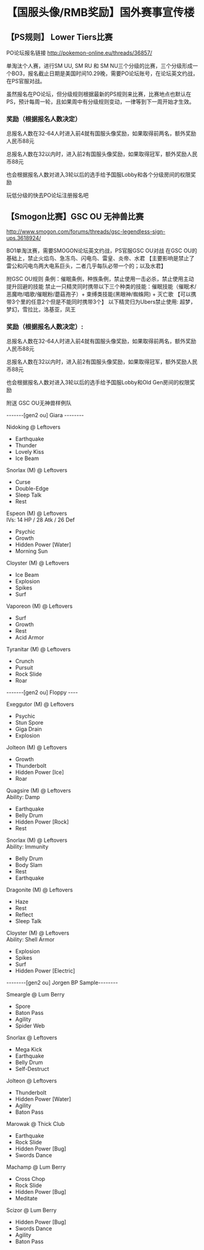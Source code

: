 # 【国服头像/RMB奖励】国外赛事宣传楼

## 【PS规则】 Lower Tiers比赛

PO论坛报名链接
http://pokemon-online.eu/threads/36857/ 


单淘汰个人赛，进行SM UU, SM RU 和 SM NU三个分级的比赛，三个分级形成一个BO3，报名截止日期是美国时间10.29晚，需要PO论坛账号，在论坛英文约战，在PS官服对战。

虽然报名在PO论坛，但分级规则根据最新的PS规则来比赛，比赛地点也默认在PS，预计每周一轮，且如果周中有分级规则变动，一律等到下一周开始才生效。

### 奖励（根据报名人数决定）
总报名人数在32-64人时进入前4就有国服头像奖励，如果取得前两名，额外奖励人民币88元

总报名人数在32以内时，进入前2有国服头像奖励，如果取得冠军，额外奖励人民币88元

也会根据报名人数对进入3轮以后的选手给予国服Lobby和各个分级房间的权限奖励

玩低分级的快去PO论坛注册报名吧



## 【Smogon比赛】GSC OU 无神兽比赛

http://www.smogon.com/forums/threads/gsc-legendless-sign-ups.3618924/ 

BO1单淘汰赛，需要SMOGON论坛英文约战，PS官服GSC OU对战
在GSC OU的基础上，禁止火焰鸟、急冻鸟、闪电鸟、雷皇、炎帝、水君 【主要影响是禁止了雷公和闪电鸟两大电系巨头，二者几乎每队必带一个的；以及水君】

附GSC OU规则
条例：催眠条例，种族条例，禁止使用一击必杀，禁止使用主动提升回避的技能
禁止一只精灵同时携带以下三个种类的技能：催眠技能（催眠术/恶魔吻/唱歌/催眠粉/蘑菇孢子）+ 束缚类技能(黑眼神/蜘蛛网) + 灭亡歌 【可以携带3个里的任意2个但是不能同时携带3个】
以下精灵归为Ubers禁止使用: 超梦，梦幻，雪拉比，洛基亚，凤王

### 奖励（根据报名人数决定）:

总报名人数在32-64人时进入前4就有国服头像奖励，如果取得前两名，额外奖励人民币88元

总报名人数在32以内时，进入前2有国服头像奖励，如果取得冠军，额外奖励人民币88元

也会根据报名人数对进入3轮以后的选手给予国服Lobby和Old Gen房间的权限奖励

附送 GSC OU无神兽样例队

-------[gen2 ou] Giara --------

Nidoking @ Leftovers  
- Earthquake  
- Thunder  
- Lovely Kiss  
- Ice Beam  

Snorlax (M) @ Leftovers   
- Curse  
- Double-Edge  
- Sleep Talk  
- Rest  

Espeon (M) @ Leftovers  
IVs: 14 HP / 28 Atk / 26 Def  
- Psychic  
- Growth  
- Hidden Power [Water]  
- Morning Sun  

Cloyster (M) @ Leftovers  
- Ice Beam  
- Explosion  
- Spikes  
- Surf  

Vaporeon (M) @ Leftovers  
- Surf  
- Growth  
- Rest  
- Acid Armor  

Tyranitar (M) @ Leftovers  
- Crunch  
- Pursuit  
- Rock Slide  
- Roar  


-------[gen2 ou] Floppy ----

Exeggutor (M) @ Leftovers  
- Psychic  
- Stun Spore  
- Giga Drain  
- Explosion  

Jolteon (M) @ Leftovers  
- Growth  
- Thunderbolt  
- Hidden Power [Ice]  
- Roar  

Quagsire (M) @ Leftovers  
Ability: Damp  
- Earthquake  
- Belly Drum  
- Hidden Power [Rock]  
- Rest  

Snorlax (M) @ Leftovers  
Ability: Immunity  
- Belly Drum  
- Body Slam  
- Rest  
- Earthquake  

Dragonite (M) @ Leftovers  
- Haze  
- Rest  
- Reflect  
- Sleep Talk  

Cloyster (M) @ Leftovers  
Ability: Shell Armor  
- Explosion  
- Spikes  
- Surf  
- Hidden Power [Electric]  


--------[gen2 ou] Jorgen BP Sample--------

Smeargle @ Lum Berry
- Spore
- Baton Pass
- Agility
- Spider Web

Snorlax @ Leftovers
- Mega Kick
- Earthquake
- Belly Drum
- Self-Destruct

Jolteon @ Leftovers
- Thunderbolt
- Hidden Power [Water]
- Agility
- Baton Pass

Marowak @ Thick Club
- Earthquake
- Rock Slide
- Hidden Power [Bug]
- Swords Dance

Machamp @ Lum Berry
- Cross Chop
- Rock Slide
- Hidden Power [Bug]
- Meditate

Scizor @ Lum Berry
- Hidden Power [Bug]
- Swords Dance
- Agility
- Baton Pass


